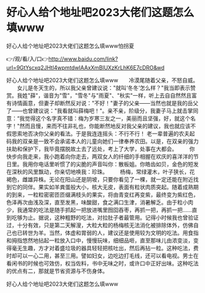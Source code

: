# 好心人给个地址吧2023大佬们这题怎么填www
好心人给个地址吧2023大佬们这题怎么填www怕拐夏

👉/观/看/入/口👉http://www.baidu.com/link?url=9GtYscxq2JHtl4wpmtdwIAAxXmBlUXzKrLhK6E7cDRO&wd

好心人给个地址吧2023大佬们这题怎么填www　　冷漠尾随着父亲，不怒自威。
　　女儿是冬天生的，所以我父亲曾建议说："就叫‘冬冬’怎么样？"我当即表示赞赏。我姓"薛"，谐音为"雪"，"雪冬"与"雨夏"、"秋实"一样，听上去自自然然且富有诗情画意，但妻子却断然反对说："不好！"妻子的父亲——当然也就是我的岳父了——也曾建议说："我看就叫薛梅吧！"。亲不亲，阶级分，我妻子马上就击掌同意：“我觉得这个名字真不错：梅为岁寒三友之一，美丽而且坚强，好，就这个名字！"然而且慢，来而不往非礼也，你能断然地反对我父亲的建议，我也就应该不假思索地否决你父亲的看法。于是我连连摇头：不行不行！
老一辈普遍的农夫起码我的双亲是一致不会承诺本人的儿童向她们一律奉养农田。以是，在双亲的强力扶助和保护下，我毕竟摆脱故土去了远处，考上了大学，处事在大都会。
　　你快步向我走来，我小跑着向你走去，两双女人的纤细的手相握在欢庆的喜洋洋的节日里。我用你电话里听惯了的尖脆的声音叫你：散板姐。你皓齿如贝，金色的短发在深秋的风里飘动，你亲切地唤我：珍珠。
　　杨梅，常绿灌木，叶子狭长，花褐色，雌雄异株。无论在阳山还是阴坡，只要你看见了一棵，就一定还能在附近找到它的同伴。果实如羊粪蛋般大小，核大无皮，表面有粒状肉质突起。随着成熟期的到来，一粒粒密密匝匝缀满枝头的果实，将由青变红再变紫，最终变为紫红色，色泽再次由浅及深，直至发黑，味酸甜，食之满口生津，消暑解乏。由于粒小肉少，我通常的吃法是随手抓起一把放进嘴里囫囵吞枣，再抓一把，再抓一把……直到吃够为止。据说，这种粗野的吃法，对拉肚子者最管用。记得小时候我也曾验证过，十分有效，只是第二天解溲，大粒大粒的杨梅核无法消化被排除体外，仿佛自己也已转世为羊。当然，体虚和胃弱的人，建议还是使用较为文明的吃法。用食指和拇指悠然地拈起一粒放入口中，慢慢玩味，细细品咂，直至那味儿由浓变淡，变得毫无生趣，方才对着盛垃圾的器具轻轻把核吐出，然后再拈一粒。这种吃法，费时却可以一心二用，甚至三用。譬如妇女，边吃边打毛线，还可以看电视。男士在看闲书的时候也可效仿，权当佐料，书中无味之时，或许口中正好出味。这种吃法的优点有二，那就是节省资源与不伤身体。

好心人给个地址吧2023大佬们这题怎么填www

